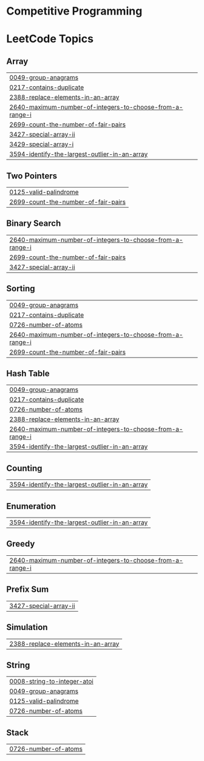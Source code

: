 # Competitive Programming

<!---LeetCode Topics Start-->
# LeetCode Topics
## Array
|  |
| ------- |
| [0049-group-anagrams](https://github.com/MastewalB/a2sv-competitive-programming/tree/master/0049-group-anagrams) |
| [0217-contains-duplicate](https://github.com/MastewalB/a2sv-competitive-programming/tree/master/0217-contains-duplicate) |
| [2388-replace-elements-in-an-array](https://github.com/MastewalB/a2sv-competitive-programming/tree/master/2388-replace-elements-in-an-array) |
| [2640-maximum-number-of-integers-to-choose-from-a-range-i](https://github.com/MastewalB/a2sv-competitive-programming/tree/master/2640-maximum-number-of-integers-to-choose-from-a-range-i) |
| [2699-count-the-number-of-fair-pairs](https://github.com/MastewalB/a2sv-competitive-programming/tree/master/2699-count-the-number-of-fair-pairs) |
| [3427-special-array-ii](https://github.com/MastewalB/a2sv-competitive-programming/tree/master/3427-special-array-ii) |
| [3429-special-array-i](https://github.com/MastewalB/a2sv-competitive-programming/tree/master/3429-special-array-i) |
| [3594-identify-the-largest-outlier-in-an-array](https://github.com/MastewalB/a2sv-competitive-programming/tree/master/3594-identify-the-largest-outlier-in-an-array) |
## Two Pointers
|  |
| ------- |
| [0125-valid-palindrome](https://github.com/MastewalB/a2sv-competitive-programming/tree/master/0125-valid-palindrome) |
| [2699-count-the-number-of-fair-pairs](https://github.com/MastewalB/a2sv-competitive-programming/tree/master/2699-count-the-number-of-fair-pairs) |
## Binary Search
|  |
| ------- |
| [2640-maximum-number-of-integers-to-choose-from-a-range-i](https://github.com/MastewalB/a2sv-competitive-programming/tree/master/2640-maximum-number-of-integers-to-choose-from-a-range-i) |
| [2699-count-the-number-of-fair-pairs](https://github.com/MastewalB/a2sv-competitive-programming/tree/master/2699-count-the-number-of-fair-pairs) |
| [3427-special-array-ii](https://github.com/MastewalB/a2sv-competitive-programming/tree/master/3427-special-array-ii) |
## Sorting
|  |
| ------- |
| [0049-group-anagrams](https://github.com/MastewalB/a2sv-competitive-programming/tree/master/0049-group-anagrams) |
| [0217-contains-duplicate](https://github.com/MastewalB/a2sv-competitive-programming/tree/master/0217-contains-duplicate) |
| [0726-number-of-atoms](https://github.com/MastewalB/a2sv-competitive-programming/tree/master/0726-number-of-atoms) |
| [2640-maximum-number-of-integers-to-choose-from-a-range-i](https://github.com/MastewalB/a2sv-competitive-programming/tree/master/2640-maximum-number-of-integers-to-choose-from-a-range-i) |
| [2699-count-the-number-of-fair-pairs](https://github.com/MastewalB/a2sv-competitive-programming/tree/master/2699-count-the-number-of-fair-pairs) |
## Hash Table
|  |
| ------- |
| [0049-group-anagrams](https://github.com/MastewalB/a2sv-competitive-programming/tree/master/0049-group-anagrams) |
| [0217-contains-duplicate](https://github.com/MastewalB/a2sv-competitive-programming/tree/master/0217-contains-duplicate) |
| [0726-number-of-atoms](https://github.com/MastewalB/a2sv-competitive-programming/tree/master/0726-number-of-atoms) |
| [2388-replace-elements-in-an-array](https://github.com/MastewalB/a2sv-competitive-programming/tree/master/2388-replace-elements-in-an-array) |
| [2640-maximum-number-of-integers-to-choose-from-a-range-i](https://github.com/MastewalB/a2sv-competitive-programming/tree/master/2640-maximum-number-of-integers-to-choose-from-a-range-i) |
| [3594-identify-the-largest-outlier-in-an-array](https://github.com/MastewalB/a2sv-competitive-programming/tree/master/3594-identify-the-largest-outlier-in-an-array) |
## Counting
|  |
| ------- |
| [3594-identify-the-largest-outlier-in-an-array](https://github.com/MastewalB/a2sv-competitive-programming/tree/master/3594-identify-the-largest-outlier-in-an-array) |
## Enumeration
|  |
| ------- |
| [3594-identify-the-largest-outlier-in-an-array](https://github.com/MastewalB/a2sv-competitive-programming/tree/master/3594-identify-the-largest-outlier-in-an-array) |
## Greedy
|  |
| ------- |
| [2640-maximum-number-of-integers-to-choose-from-a-range-i](https://github.com/MastewalB/a2sv-competitive-programming/tree/master/2640-maximum-number-of-integers-to-choose-from-a-range-i) |
## Prefix Sum
|  |
| ------- |
| [3427-special-array-ii](https://github.com/MastewalB/a2sv-competitive-programming/tree/master/3427-special-array-ii) |
## Simulation
|  |
| ------- |
| [2388-replace-elements-in-an-array](https://github.com/MastewalB/a2sv-competitive-programming/tree/master/2388-replace-elements-in-an-array) |
## String
|  |
| ------- |
| [0008-string-to-integer-atoi](https://github.com/MastewalB/a2sv-competitive-programming/tree/master/0008-string-to-integer-atoi) |
| [0049-group-anagrams](https://github.com/MastewalB/a2sv-competitive-programming/tree/master/0049-group-anagrams) |
| [0125-valid-palindrome](https://github.com/MastewalB/a2sv-competitive-programming/tree/master/0125-valid-palindrome) |
| [0726-number-of-atoms](https://github.com/MastewalB/a2sv-competitive-programming/tree/master/0726-number-of-atoms) |
## Stack
|  |
| ------- |
| [0726-number-of-atoms](https://github.com/MastewalB/a2sv-competitive-programming/tree/master/0726-number-of-atoms) |
<!---LeetCode Topics End-->